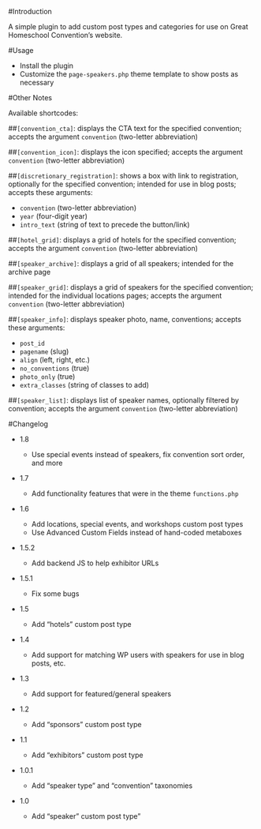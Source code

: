 #Introduction

A simple plugin to add custom post types and categories for use on Great Homeschool Convention’s website.

#Usage

- Install the plugin
- Customize the `page-speakers.php` theme template to show posts as necessary

#Other Notes

Available shortcodes:

##`[convention_cta]`: displays the CTA text for the specified convention; accepts the argument `convention` (two-letter abbreviation)

##`[convention_icon]`: displays the icon specified; accepts the argument `convention` (two-letter abbreviation)

##`[discretionary_registration]`: shows a box with link to registration, optionally for the specified convention; intended for use in blog posts; accepts these arguments:

- `convention` (two-letter abbreviation)
- `year` (four-digit year)
- `intro_text` (string of text to precede the button/link)

##`[hotel_grid]`: displays a grid of hotels for the specified convention; accepts the argument `convention` (two-letter abbreviation)

##`[speaker_archive]`: displays a grid of all speakers; intended for the archive page

##`[speaker_grid]`: displays a grid of speakers for the specified convention; intended for the individual locations pages; accepts the argument `convention` (two-letter abbreviation)

##`[speaker_info]`: displays speaker photo, name, conventions; accepts these arguments:

- `post_id`
- `pagename` (slug)
- `align` (left, right, etc.)
- `no_conventions` (true)
- `photo_only` (true)
- `extra_classes` (string of classes to add)

##`[speaker_list]`: displays list of speaker names, optionally filtered by convention; accepts the argument `convention` (two-letter abbreviation)

#Changelog

- 1.8
    - Use special events instead of speakers, fix convention sort order, and more

- 1.7
    - Add functionality features that were in the theme `functions.php`

- 1.6
    - Add locations, special events, and workshops custom post types
    - Use Advanced Custom Fields instead of hand-coded metaboxes

- 1.5.2
    - Add backend JS to help exhibitor URLs

- 1.5.1
    - Fix some bugs

- 1.5
    - Add “hotels” custom post type

- 1.4
    - Add support for matching WP users with speakers for use in blog posts, etc.

- 1.3
    - Add support for featured/general speakers

- 1.2
    - Add “sponsors” custom post type

- 1.1
    - Add “exhibitors” custom post type

- 1.0.1
    - Add “speaker type” and “convention” taxonomies

- 1.0
    - Add “speaker” custom post type”
